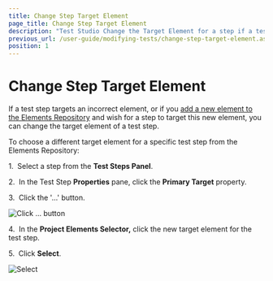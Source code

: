 ```yaml
---
title: Change Step Target Element
page_title: Change Step Target Element
description: "Test Studio Change the Target Element for a step if a test step targets an incorrect element"
previous_url: /user-guide/modifying-tests/change-step-target-element.aspx, /user-guide/modifying-tests/change-step-target-element
position: 1
---
```

# Change Step Target Element

If a test step targets an incorrect element, or if you <a href="/features/elements-menu/overview">add a new element to the Elements Repository</a> and wish for a step to target this new element, you can change the target element of a test step.

To choose a different target element for a specific test step from the Elements Repository:

1.&nbsp; Select a step from the **Test Steps Panel**.

2.&nbsp; In the Test Step **Properties** pane, click the **Primary Target** property.

3.&nbsp; Click the '...' button.

![Click ... button][1]

4.&nbsp; In the **Project Elements Selector,** click the new target element for the test step.

5.&nbsp; Click **Select**.

![Select][2]

[1]: /img/features/test-maintenance/change-step-target-element/fig1.png
[2]: /img/features/test-maintenance/change-step-target-element/fig2.png
